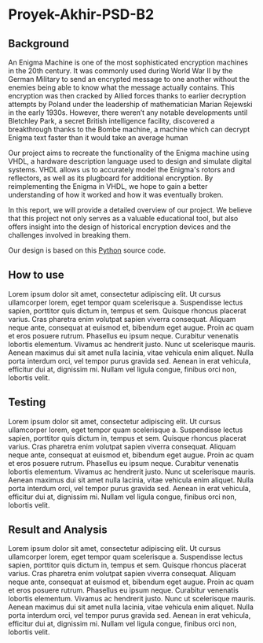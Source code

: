 # Proyek-Akhir-PSD-B2


## Background


An Enigma Machine is one of the most sophisticated encryption machines in the 20th century. It was commonly used during World War II by the German Military to send an encrypted message to one another without the enemies being able to know what the message actually contains. This encryption was then cracked by Allied forces thanks to earlier decryption attempts by Poland under the leadership of mathematician Marian Rejewski in the early 1930s. However, there weren’t any notable developments until Bletchley Park, a secret British intelligence facility, discovered a breakthrough thanks to the Bombe machine, a machine which can decrypt Enigma text faster than it would take an average human 

Our project aims to recreate the functionality of the Enigma machine using VHDL, a hardware description language used to design and simulate digital systems. VHDL allows us to accurately model the Enigma's rotors and reflectors, as well as its plugboard for additional encryption. By reimplementing the Enigma in VHDL, we hope to gain a better understanding of how it worked and how it was eventually broken.

In this report, we will provide a detailed overview of our project. We believe that this project not only serves as a valuable educational tool, but also offers insight into the design of historical encryption devices and the challenges involved in breaking them.

Our design is based on this [Python](https://www.101computing.net/enigma/) source code. 

## How to use
Lorem ipsum dolor sit amet, consectetur adipiscing elit. Ut cursus ullamcorper lorem, eget tempor quam scelerisque a. Suspendisse lectus sapien, porttitor quis dictum in, tempus et sem. Quisque rhoncus placerat varius. Cras pharetra enim volutpat sapien viverra consequat. Aliquam neque ante, consequat at euismod et, bibendum eget augue. Proin ac quam et eros posuere rutrum. Phasellus eu ipsum neque. Curabitur venenatis lobortis elementum. Vivamus ac hendrerit justo. Nunc ut scelerisque mauris. Aenean maximus dui sit amet nulla lacinia, vitae vehicula enim aliquet. Nulla porta interdum orci, vel tempor purus gravida sed. Aenean in erat vehicula, efficitur dui at, dignissim mi. Nullam vel ligula congue, finibus orci non, lobortis velit. 

## Testing
Lorem ipsum dolor sit amet, consectetur adipiscing elit. Ut cursus ullamcorper lorem, eget tempor quam scelerisque a. Suspendisse lectus sapien, porttitor quis dictum in, tempus et sem. Quisque rhoncus placerat varius. Cras pharetra enim volutpat sapien viverra consequat. Aliquam neque ante, consequat at euismod et, bibendum eget augue. Proin ac quam et eros posuere rutrum. Phasellus eu ipsum neque. Curabitur venenatis lobortis elementum. Vivamus ac hendrerit justo. Nunc ut scelerisque mauris. Aenean maximus dui sit amet nulla lacinia, vitae vehicula enim aliquet. Nulla porta interdum orci, vel tempor purus gravida sed. Aenean in erat vehicula, efficitur dui at, dignissim mi. Nullam vel ligula congue, finibus orci non, lobortis velit. 

## Result and Analysis
Lorem ipsum dolor sit amet, consectetur adipiscing elit. Ut cursus ullamcorper lorem, eget tempor quam scelerisque a. Suspendisse lectus sapien, porttitor quis dictum in, tempus et sem. Quisque rhoncus placerat varius. Cras pharetra enim volutpat sapien viverra consequat. Aliquam neque ante, consequat at euismod et, bibendum eget augue. Proin ac quam et eros posuere rutrum. Phasellus eu ipsum neque. Curabitur venenatis lobortis elementum. Vivamus ac hendrerit justo. Nunc ut scelerisque mauris. Aenean maximus dui sit amet nulla lacinia, vitae vehicula enim aliquet. Nulla porta interdum orci, vel tempor purus gravida sed. Aenean in erat vehicula, efficitur dui at, dignissim mi. Nullam vel ligula congue, finibus orci non, lobortis velit. 
